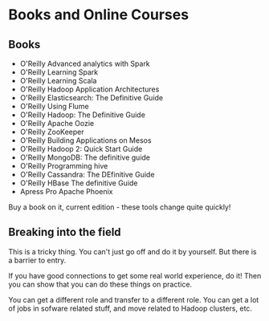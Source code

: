 # Books and Online Courses

## Books

* O'Reilly Advanced analytics with Spark
* O'Reilly Learning Spark
* O'Reilly Learning Scala
* O'Reilly Hadoop Application Architectures
* O'Reilly Elasticsearch: The Definitive Guide
* O'Reilly Using Flume
* O'Reilly Hadoop: The Definitive Guide
* O'Reilly Apache Oozie
* O'Reilly ZooKeeper
* O'Reilly Building Applications on Mesos
* O'Reilly Hadoop 2: Quick Start Guide
* O'Reilly MongoDB: The definitive guide
* O'Reilly Programming hive
* O'Reilly Cassandra: The DEfinitive Guide
* O'Reilly HBase The definitive Guide
* Apress Pro Apache Phoenix

Buy a book on it, current edition - these tools change quite quickly!

## Breaking into the field

This is a tricky thing. You can't just go off and do it by yourself. But there is a barrier to entry.

If you have good connections to get some real world experience, do it! Then you can show that you can do these things on practice.

You can get a different role and transfer to a different role. You can get a lot of jobs in sofware related stuff, and move related to Hadoop clusters, etc.







